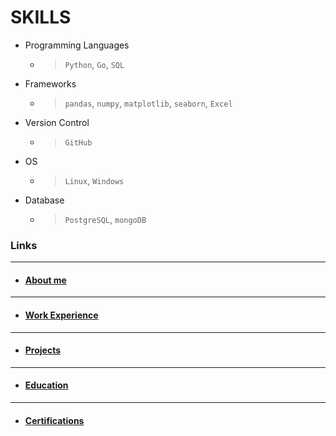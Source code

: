 # SKILLS

- Programming Languages

    - > `Python`, `Go`, `SQL`

- Frameworks

    - > `pandas`, `numpy`, `matplotlib`, `seaborn`, `Excel`

- Version Control

    - > `GitHub`

- OS

    - > `Linux`, `Windows`

- Database

    - > `PostgreSQL`, `mongoDB`

### Links

---
- #### [About me](./index.md)
---
- #### [Work Experience](./work_experience.md)
---

- #### [Projects](./projects.md)
---
- #### [Education](./education.md)
---
- #### [Certifications](./certifications.md)